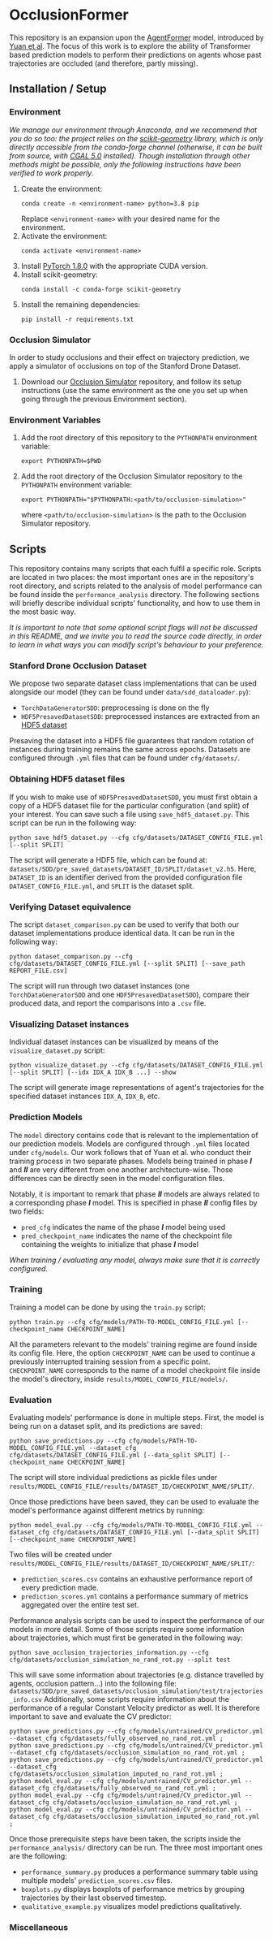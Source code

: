 # OcclusionFormer

This repository is an expansion upon the [AgentFormer](https://github.com/Khrylx/AgentFormer) model, introduced by [Yuan et al](https://arxiv.org/abs/2103.14023).
The focus of this work is to explore the ability of Transformer based prediction models to perform their predictions on agents whose past trajectories are occluded (and therefore, partly missing).

## Installation / Setup

### Environment

*We manage our environment through Anaconda, and we recommend that you do so too: the project relies on the [scikit-geometry](https://github.com/scikit-geometry/scikit-geometry) library, which is only directly accessible from the conda-forge channel (otherwise, it can be built from source, with [CGAL 5.0](https://www.cgal.org/) installed).
Though installation through other methods might be possible, only the following instructions have been verified to work properly.*

1. Create the environment:
   ```
   conda create -n <environment-name> python=3.8 pip
   ```
   Replace `<environment-name>` with your desired name for the environment.
2. Activate the environment:
   ```
   conda activate <environment-name>
   ```
3. Install [PyTorch 1.8.0](https://pytorch.org/get-started/previous-versions/#v180) with the appropriate CUDA version.
4. Install scikit-geometry:
   ```
   conda install -c conda-forge scikit-geometry
   ```
5. Install the remaining dependencies:
   ```
   pip install -r requirements.txt
   ```

### Occlusion Simulator

In order to study occlusions and their effect on trajectory prediction, we apply a simulator of occlusions on top of the Stanford Drone Dataset.

1. Download our [Occlusion Simulator](https://github.com/PFery4/occlusion-simulation) repository, and follow its setup instructions (use the same environment as the one you set up when going through the previous Environment section).

### Environment Variables

1. Add the root directory of this repository to the `PYTHONPATH` environment variable:
   ```
   export PYTHONPATH=$PWD
   ```
2. Add the root directory of the Occlusion Simulator repository to the `PYTHONPATH` environment variable:
   ```
   export PYTHONPATH="$PYTHONPATH:<path/to/occlusion-simulation>"
   ```
   where `<path/to/occlusion-simulation>` is the path to the Occlusion Simulator repository.

## Scripts

This repository contains many scripts that each fulfil a specific role.
Scripts are located in two places: the most important ones are in the repository's root directory, and scripts related to the analysis of model performance can be found inside the `performance_analysis` directory.
The following sections will briefly describe individual scripts' functionality, and how to use them in the most basic way.

*It is important to note that some optional script flags will not be discussed in this README, and we invite you to read the source code directly, in order to learn in what ways you can modify script's behaviour to your preference.*

### Stanford Drone Occlusion Dataset

We propose two separate dataset class implementations that can be used alongside our model (they can be found under `data/sdd_dataloader.py`):
   - `TorchDataGeneratorSDD`: preprocessing is done on the fly
   - `HDF5PresavedDatasetSDD`: preprocessed instances are extracted from an [HDF5 dataset](https://www.hdfgroup.org/solutions/hdf5/)

Presaving the dataset into a HDF5 file guarantees that random rotation of instances during training remains the same across epochs.
Datasets are configured through `.yml` files that can be found under `cfg/datasets/`.

### Obtaining HDF5 dataset files
If you wish to make use of `HDF5PresavedDatasetSDD`, you must first obtain a copy of a HDF5 dataset file for the particular configuration (and split) of your interest. You can save such a file using `save_hdf5_dataset.py`. This script can be run in the following way:
```
python save_hdf5_dataset.py --cfg cfg/datasets/DATASET_CONFIG_FILE.yml [--split SPLIT]
```
The script will generate a HDF5 file, which can be found at: `datasets/SDD/pre_saved_datasets/DATASET_ID/SPLIT/dataset_v2.h5`.
Here, `DATASET_ID` is an identifier derived from the provided configuration file `DATASET_CONFIG_FILE.yml`, and `SPLIT` is the dataset split.

[//]: # (TODO: explain legacy datasets, how they can be retrieved, and how they can be used)

### Verifying Dataset equivalence
The script `dataset_comparison.py` can be used to verify that both our dataset implementations produce identical data.
It can be run in the following way:
```
python dataset_comparison.py --cfg cfg/datasets/DATASET_CONFIG_FILE.yml [--split SPLIT] [--save_path REPORT_FILE.csv]
```
The script will run through two dataset instances (one `TorchDataGeneratorSDD` and one `HDF5PresavedDatasetSDD`), compare their produced data, and report the comparisons into a `.csv` file.

### Visualizing Dataset instances
Individual dataset instances can be visualized by means of the `visualize_dataset.py` script:
```
python visualize_dataset.py --cfg cfg/datasets/DATASET_CONFIG_FILE.yml [--split SPLIT] [--idx IDX_A IDX_B ...] --show
```
The script will generate image representations of agent's trajectories for the specified dataset instances `IDX_A`, `IDX_B`, etc.

### Prediction Models
The `model` directory contains code that is relevant to the implementation of our prediction models.
Models are configured through `.yml` files located under `cfg/models`.
Our work follows that of Yuan et al. who conduct their training process in two separate phases.
Models being trained in phase ***I*** and ***II*** are very different from one another architecture-wise.
Those differences can be directly seen in the model configuration files.

Notably, it is important to remark that phase ***II*** models are always related to a corresponding phase ***I*** model.
This is specified in phase ***II*** config files by two fields:
   - `pred_cfg` indicates the name of the phase ***I*** model being used
   - `pred_checkpoint_name` indicates the name of the checkpoint file containing the weights to initialize that phase ***I*** model

*When training / evaluating any model, always make sure that it is correctly configured*.

### Training

Training a model can be done by using the `train.py` script:

```
python train.py --cfg cfg/models/PATH-TO-MODEL_CONFIG_FILE.yml [--checkpoint_name CHECKPOINT_NAME]
```
All the parameters relevant to the models' training regime are found inside its config file.
Here, the option `CHECKPOINT_NAME` can be used to continue a previously interrupted training session from a specific point.
`CHECKPOINT_NAME` corresponds to the name of a model checkpoint file inside the model's directory, inside `results/MODEL_CONFIG_FILE/models/`.

### Evaluation

Evaluating models' performance is done in multiple steps.
First, the model is being run on a dataset split, and its predictions are saved:
```
python save_predictions.py --cfg cfg/models/PATH-TO-MODEL_CONFIG_FILE.yml --dataset_cfg cfg/datasets/DATASET_CONFIG_FILE.yml [--data_split SPLIT] [--checkpoint_name CHECKPOINT_NAME]
```
The script will store individual predictions as pickle files under `results/MODEL_CONFIG_FILE/results/DATASET_ID/CHECKPOINT_NAME/SPLIT/`.

Once those predictions have been saved, they can be used to evaluate the model's performance against different metrics by running:
```
python model_eval.py --cfg cfg/models/PATH-TO-MODEL_CONFIG_FILE.yml --dataset_cfg cfg/datasets/DATASET_CONFIG_FILE.yml [--data_split SPLIT] [--checkpoint_name CHECKPOINT_NAME]
```
Two files will be created under `results/MODEL_CONFIG_FILE/results/DATASET_ID/CHECKPOINT_NAME/SPLIT/`: 
- `prediction_scores.csv` contains an exhaustive performance report of every prediction made.
- `prediction_scores.yml` contains a performance summary of metrics aggregated over the entire test set.

Performance analysis scripts can be used to inspect the performance of our models in more detail.
Some of those scripts require some information about trajectories, which must first be generated in the following way:
```
python save_occlusion_trajectories_information.py --cfg cfg/datasets/occlusion_simulation_no_rand_rot.py --split test
```
This will save some information about trajectories (e.g. distance travelled by agents, occlusion pattern...) into the following file: `datasets/SDD/pre_saved_datasets/occlusion_simulation/test/trajectories_info.csv`
Additionally, some scripts require information about the performance of a regular Constant Velocity predictor as well. It is therefore important to save and evaluate the CV predictor:
```
python save_predictions.py --cfg cfg/models/untrained/CV_predictor.yml --dataset_cfg cfg/datasets/fully_observed_no_rand_rot.yml ;
python save_predictions.py --cfg cfg/models/untrained/CV_predictor.yml --dataset_cfg cfg/datasets/occlusion_simulation_no_rand_rot.yml ;
python save_predictions.py --cfg cfg/models/untrained/CV_predictor.yml --dataset_cfg cfg/datasets/occlusion_simulation_imputed_no_rand_rot.yml ;
python model_eval.py --cfg cfg/models/untrained/CV_predictor.yml --dataset_cfg cfg/datasets/fully_observed_no_rand_rot.yml ;
python model_eval.py --cfg cfg/models/untrained/CV_predictor.yml --dataset_cfg cfg/datasets/occlusion_simulation_no_rand_rot.yml ;
python model_eval.py --cfg cfg/models/untrained/CV_predictor.yml --dataset_cfg cfg/datasets/occlusion_simulation_imputed_no_rand_rot.yml ;
```

Once those prerequisite steps have been taken, the scripts inside the `performance_analysis/` directory can be run.
The three most important ones are the following:
- `performance_summary.py` produces a performance summary table using multiple models' `prediction_scores.csv` files.
- `boxplots.py` displays boxplots of performance metrics by grouping trajectories by their last observed timestep.
- `qualitative_example.py` visualizes model predictions qualitatively.

### Miscellaneous

[//]: # (parameter_count.py)
[//]: # (plot_loss_graph.py)
[//]: # (CHECKSUMS)
[//]: # (EXAMPLES)
[//]: # (OBTAINING OUR RESULTS)

[//]: # (# TODO: describe downloading from TU Delft repository)
[//]: # (TODO: INDICATE SOMEWHERE THAT WE DO NO RAND ROT IN TEST SPLITS ONLY)